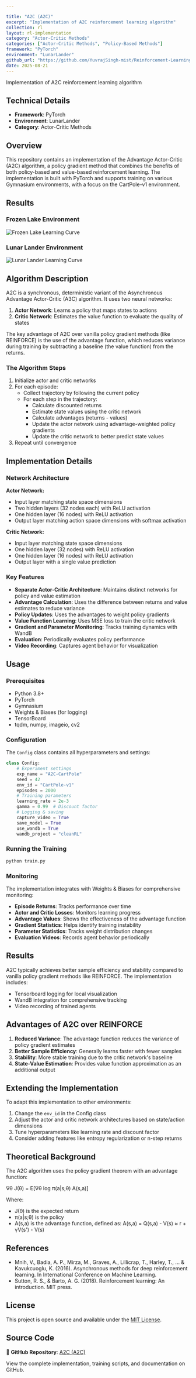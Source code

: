 ```yaml
---

title: "A2C (A2C)"
excerpt: "Implementation of A2C reinforcement learning algorithm"
collection: rl
layout: rl-implementation
category: "Actor-Critic Methods"
categories: ["Actor-Critic Methods", "Policy-Based Methods"]
framework: "PyTorch"
environment: "LunarLander"
github_url: "https://github.com/YuvrajSingh-mist/Reinforcement-Learning/tree/master/A2C"
date: 2025-08-21
---
```


Implementation of A2C reinforcement learning algorithm

## Technical Details
- **Framework**: PyTorch
- **Environment**: LunarLander
- **Category**: Actor-Critic Methods


## Overview

This repository contains an implementation of the Advantage Actor-Critic (A2C) algorithm, a policy gradient method that combines the benefits of both policy-based and value-based reinforcement learning. The implementation is built with PyTorch and supports training on various Gymnasium environments, with a focus on the CartPole-v1 environment.

## Results

### Frozen Lake Environment
![Frozen Lake Learning Curve](https://raw.githubusercontent.com/YuvrajSingh-mist/Reinforcement-Learning/master/A2C/images/frozenlakeLoss.jpg)

### Lunar Lander Environment
![Lunar Lander Learning Curve](https://raw.githubusercontent.com/YuvrajSingh-mist/Reinforcement-Learning/master/A2C/images/lunarlanderLoss.jpg)

## Algorithm Description

A2C is a synchronous, deterministic variant of the Asynchronous Advantage Actor-Critic (A3C) algorithm. It uses two neural networks:

1. **Actor Network**: Learns a policy that maps states to actions
2. **Critic Network**: Estimates the value function to evaluate the quality of states

The key advantage of A2C over vanilla policy gradient methods (like REINFORCE) is the use of the advantage function, which reduces variance during training by subtracting a baseline (the value function) from the returns.

### The Algorithm Steps

1. Initialize actor and critic networks
2. For each episode:
   - Collect trajectory by following the current policy
   - For each step in the trajectory:
     - Calculate discounted returns
     - Estimate state values using the critic network
     - Calculate advantages (returns - values)
     - Update the actor network using advantage-weighted policy gradients
     - Update the critic network to better predict state values
3. Repeat until convergence

## Implementation Details

### Network Architecture

**Actor Network:**
- Input layer matching state space dimensions
- Two hidden layers (32 nodes each) with ReLU activation
- One hidden layer (16 nodes) with ReLU activation
- Output layer matching action space dimensions with softmax activation

**Critic Network:**
- Input layer matching state space dimensions
- One hidden layer (32 nodes) with ReLU activation
- One hidden layer (16 nodes) with ReLU activation
- Output layer with a single value prediction

### Key Features

- **Separate Actor-Critic Architecture**: Maintains distinct networks for policy and value estimation
- **Advantage Calculation**: Uses the difference between returns and value estimates to reduce variance
- **Policy Updates**: Uses the advantages to weight policy gradients
- **Value Function Learning**: Uses MSE loss to train the critic network
- **Gradient and Parameter Monitoring**: Tracks training dynamics with WandB
- **Evaluation**: Periodically evaluates policy performance
- **Video Recording**: Captures agent behavior for visualization

## Usage

### Prerequisites

- Python 3.8+
- PyTorch
- Gymnasium
- Weights & Biases (for logging)
- TensorBoard
- tqdm, numpy, imageio, cv2

### Configuration

The `Config` class contains all hyperparameters and settings:

```python
class Config:
    # Experiment settings
    exp_name = "A2C-CartPole"
    seed = 42
    env_id = "CartPole-v1"
    episodes = 2000
    # Training parameters
    learning_rate = 2e-3
    gamma = 0.99  # Discount factor
    # Logging & saving
    capture_video = True
    save_model = True
    use_wandb = True
    wandb_project = "cleanRL"
```

### Running the Training

```bash
python train.py
```

### Monitoring

The implementation integrates with Weights & Biases for comprehensive monitoring:

- **Episode Returns**: Tracks performance over time
- **Actor and Critic Losses**: Monitors learning progress
- **Advantage Values**: Shows the effectiveness of the advantage function
- **Gradient Statistics**: Helps identify training instability
- **Parameter Statistics**: Tracks weight distribution changes
- **Evaluation Videos**: Records agent behavior periodically

## Results

A2C typically achieves better sample efficiency and stability compared to vanilla policy gradient methods like REINFORCE. The implementation includes:

- Tensorboard logging for local visualization
- WandB integration for comprehensive tracking
- Video recording of trained agents

## Advantages of A2C over REINFORCE

1. **Reduced Variance**: The advantage function reduces the variance of policy gradient estimates
2. **Better Sample Efficiency**: Generally learns faster with fewer samples
3. **Stability**: More stable training due to the critic network's baseline
4. **State-Value Estimation**: Provides value function approximation as an additional output

## Extending the Implementation

To adapt this implementation to other environments:

1. Change the `env_id` in the Config class
2. Adjust the actor and critic network architectures based on state/action dimensions
3. Tune hyperparameters like learning rate and discount factor
4. Consider adding features like entropy regularization or n-step returns

## Theoretical Background

The A2C algorithm uses the policy gradient theorem with an advantage function:

∇θ J(θ) = E[∇θ log π(a|s;θ) A(s,a)]

Where:
- J(θ) is the expected return
- π(a|s;θ) is the policy
- A(s,a) is the advantage function, defined as:
  A(s,a) = Q(s,a) - V(s) ≈ r + γV(s') - V(s)

## References

- Mnih, V., Badia, A. P., Mirza, M., Graves, A., Lillicrap, T., Harley, T., ... & Kavukcuoglu, K. (2016). Asynchronous methods for deep reinforcement learning. In International Conference on Machine Learning.
- Sutton, R. S., & Barto, A. G. (2018). Reinforcement learning: An introduction. MIT press.

## License

This project is open source and available under the [MIT License](https://raw.githubusercontent.com/YuvrajSingh-mist/Reinforcement-Learning/master/A2C/LICENSE).


## Source Code
📁 **GitHub Repository**: [A2C (A2C)](https://github.com/YuvrajSingh-mist/Reinforcement-Learning/tree/master/A2C)

View the complete implementation, training scripts, and documentation on GitHub.
